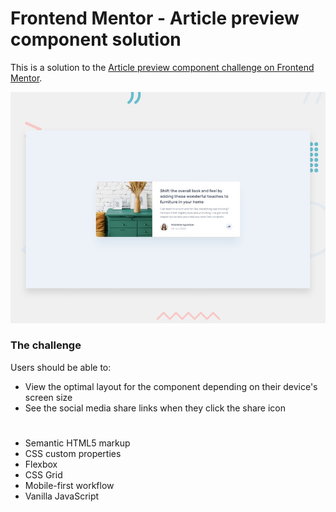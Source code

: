 # Frontend Mentor - Article preview component solution

This is a solution to the [Article preview component challenge on Frontend Mentor](https://www.frontendmentor.io/challenges/article-preview-component-dYBN_pYFT). 

![Design preview for the Article preview component coding challenge](./design/desktop-preview.jpg)


### The challenge

Users should be able to:

- View the optimal layout for the component depending on their device's screen size
- See the social media share links when they click the share icon

#

- Semantic HTML5 markup
- CSS custom properties
- Flexbox
- CSS Grid
- Mobile-first workflow
- Vanilla JavaScript
